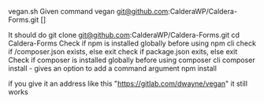 vegan.sh
Given command 
vegan git@github.com:CalderaWP/Caldera-Forms.git [<single composer command>]

It should do
git clone git@github.com:CalderaWP/Caldera-Forms.git
cd Caldera-Forms
Check if npm is installed globally before using npm cli
check if /composer.json exists, else exit
check if package.json exits, else exit
Check if composer is installed globally before using composer cli
composer install - gives an option to add a command argument
npm install


if you give it an address like this "https://gitlab.com/dwayne/vegan" it still works


